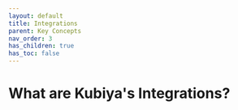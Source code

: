 ```yaml
---
layout: default
title: Integrations
parent: Key Concepts
nav_order: 3
has_children: true
has_toc: false
---
```

# What are Kubiya's Integrations?